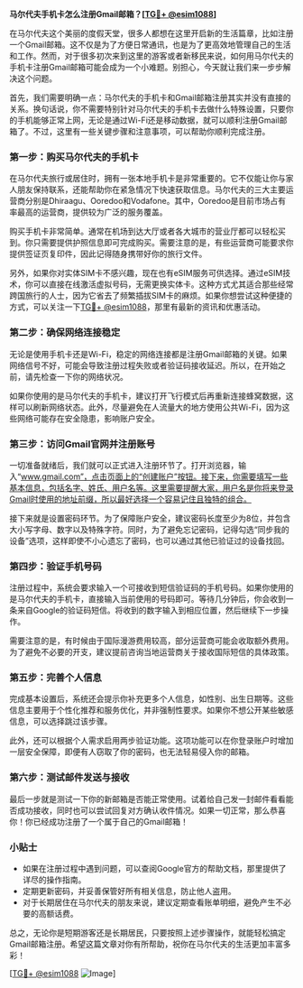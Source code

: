 **马尔代夫手机卡怎么注册Gmail邮箱？[[TG💪+ @esim1088](https://t.me/s/esim1088)]**

在马尔代夫这个美丽的度假天堂，很多人都想在这里开启新的生活篇章，比如注册一个Gmail邮箱。这不仅是为了方便日常通讯，也是为了更高效地管理自己的生活和工作。然而，对于很多初次来到这里的游客或者新移民来说，如何用马尔代夫的手机卡注册Gmail邮箱可能会成为一个小难题。别担心，今天就让我们来一步步解决这个问题。

首先，我们需要明确一点：马尔代夫的手机卡和Gmail邮箱注册其实并没有直接的关系。换句话说，你不需要特别针对马尔代夫的手机卡去做什么特殊设置，只要你的手机能够正常上网，无论是通过Wi-Fi还是移动数据，就可以顺利注册Gmail邮箱了。不过，这里有一些关键步骤和注意事项，可以帮助你顺利完成注册。

### **第一步：购买马尔代夫的手机卡**

在马尔代夫旅行或居住时，拥有一张本地手机卡是非常重要的。它不仅能让你与家人朋友保持联系，还能帮助你在紧急情况下快速获取信息。马尔代夫的三大主要运营商分别是Dhiraagu、Ooredoo和Vodafone。其中，Ooredoo是目前市场占有率最高的运营商，提供较为广泛的服务覆盖。

购买手机卡非常简单。通常在机场到达大厅或者各大城市的营业厅都可以轻松买到。你只需要提供护照信息即可完成购买。需要注意的是，有些运营商可能要求你提供签证页复印件，因此记得随身携带好你的旅行文件。

另外，如果你对实体SIM卡不感兴趣，现在也有eSIM服务可供选择。通过eSIM技术，你可以直接在线激活虚拟号码，无需更换实体卡。这种方式尤其适合那些经常跨国旅行的人士，因为它省去了频繁插拔SIM卡的麻烦。如果你想尝试这种便捷的方式，可以关注一下[TG💪+ @esim1088](https://t.me/s/esim1088)，那里有最新的资讯和优惠活动。

### **第二步：确保网络连接稳定**

无论是使用手机卡还是Wi-Fi，稳定的网络连接都是注册Gmail邮箱的关键。如果网络信号不好，可能会导致注册过程失败或者验证码接收延迟。所以，在开始之前，请先检查一下你的网络状况。

如果你使用的是马尔代夫的手机卡，建议打开飞行模式后再重新连接蜂窝数据，这样可以刷新网络状态。此外，尽量避免在人流量大的地方使用公共Wi-Fi，因为这些网络可能存在安全隐患，影响账户安全。

### **第三步：访问Gmail官网并注册账号**

一切准备就绪后，我们就可以正式进入注册环节了。打开浏览器，输入“www.gmail.com”，点击页面上的“创建账户”按钮。接下来，你需要填写一些基本信息，包括名字、姓氏、用户名等。这里需要提醒大家，用户名是你将来登录Gmail时使用的地址前缀，所以最好选择一个容易记住且独特的组合。

接下来就是设置密码环节。为了保障账户安全，建议密码长度至少为8位，并包含大小写字母、数字以及特殊字符。同时，为了避免忘记密码，记得勾选“同步我的设备”选项，这样即使不小心遗忘了密码，也可以通过其他已验证过的设备找回。

### **第四步：验证手机号码**

注册过程中，系统会要求输入一个可接收到短信验证码的手机号码。如果你使用的是马尔代夫的手机卡，直接输入当前使用的号码即可。等待几分钟后，你会收到一条来自Google的验证码短信。将收到的数字输入到相应位置，然后继续下一步操作。

需要注意的是，有时候由于国际漫游费用较高，部分运营商可能会收取额外费用。为了避免不必要的开支，建议提前咨询当地运营商关于接收国际短信的具体政策。

### **第五步：完善个人信息**

完成基本设置后，系统还会提示你补充更多个人信息，如性别、出生日期等。这些信息主要用于个性化推荐和服务优化，并非强制性要求。如果你不想公开某些敏感信息，可以选择跳过该步骤。

此外，还可以根据个人需求启用两步验证功能。这项功能可以在你登录账户时增加一层安全保障，即便有人窃取了你的密码，也无法轻易侵入你的邮箱。

### **第六步：测试邮件发送与接收**

最后一步就是测试一下你的新邮箱是否能正常使用。试着给自己发一封邮件看看能否成功接收，同时也可以尝试回复对方确认收件情况。如果一切正常，那么恭喜你！你已经成功注册了一个属于自己的Gmail邮箱！

### **小贴士**

- 如果在注册过程中遇到问题，可以查阅Google官方的帮助文档，那里提供了详尽的操作指南。
- 定期更新密码，并妥善保管好所有相关信息，防止他人盗用。
- 对于长期居住在马尔代夫的朋友来说，建议定期查看账单明细，避免产生不必要的高额话费。

总之，无论你是短期游客还是长期居民，只要按照上述步骤操作，就能轻松搞定Gmail邮箱注册。希望这篇文章对你有所帮助，祝你在马尔代夫的生活更加丰富多彩！

[[TG💪+ @esim1088](https://t.me/s/esim1088) ![Image](https://i.postimg.cc/4NQfJmqS/Snipaste-2025-05-13-00-14-12.png)]